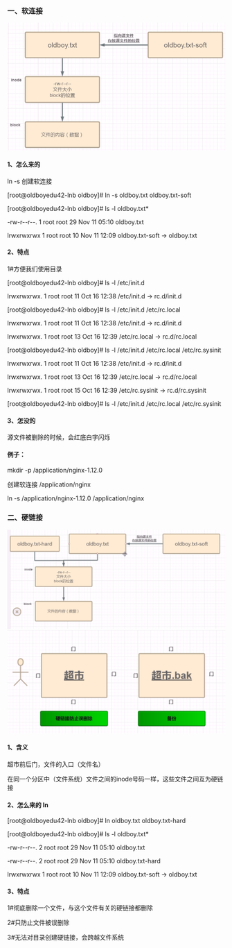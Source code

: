 ### 一、软连接

![](/assets/13-9.png)

#### 1、怎么来的 

  ln -s  创建软连接

\[root@oldboyedu42-lnb oldboy\]\# ln -s oldboy.txt  oldboy.txt-soft

\[root@oldboyedu42-lnb oldboy\]\# ls -l oldboy.txt\*

-rw-r--r--. 1 root root 29 Nov 11 05:10 oldboy.txt

lrwxrwxrwx  1 root root 10 Nov 11 12:09 oldboy.txt-soft -&gt; oldboy.txt

#### 2、特点 

1\#方便我们使用目录 

\[root@oldboyedu42-lnb oldboy\]\# ls -l /etc/init.d

lrwxrwxrwx. 1 root root 11 Oct 16 12:38 /etc/init.d -&gt; rc.d/init.d

\[root@oldboyedu42-lnb oldboy\]\# ls -l /etc/init.d /etc/rc.local 

lrwxrwxrwx. 1 root root 11 Oct 16 12:38 /etc/init.d -&gt; rc.d/init.d

lrwxrwxrwx. 1 root root 13 Oct 16 12:39 /etc/rc.local -&gt; rc.d/rc.local

\[root@oldboyedu42-lnb oldboy\]\# ls -l /etc/init.d /etc/rc.local  /etc/rc.sysinit 

lrwxrwxrwx. 1 root root 11 Oct 16 12:38 /etc/init.d -&gt; rc.d/init.d

lrwxrwxrwx. 1 root root 13 Oct 16 12:39 /etc/rc.local -&gt; rc.d/rc.local

lrwxrwxrwx. 1 root root 15 Oct 16 12:39 /etc/rc.sysinit -&gt; rc.d/rc.sysinit

\[root@oldboyedu42-lnb oldboy\]\# ls -l /etc/init.d /etc/rc.local  /etc/rc.sysinit  

#### 3、怎没的

源文件被删除的时候，会红底白字闪烁

#### 例子：

mkdir -p /application/nginx-1.12.0 

创建软连接 /application/nginx

ln -s /application/nginx-1.12.0 /application/nginx

### 二、硬链接

![](/assets/13-10.png)![](/assets/13-11.png)

#### 1、含义

   超市前后门，文件的入口（文件名）

   在同一个分区中（文件系统）文件之间的inode号码一样，这些文件之间互为硬链接   

#### 2、怎么来的 ln 

\[root@oldboyedu42-lnb oldboy\]\# ln oldboy.txt oldboy.txt-hard

\[root@oldboyedu42-lnb oldboy\]\# ls -l oldboy.txt\*

-rw-r--r--. 2 root root 29 Nov 11 05:10 oldboy.txt

-rw-r--r--. 2 root root 29 Nov 11 05:10 oldboy.txt-hard

lrwxrwxrwx  1 root root 10 Nov 11 12:09 oldboy.txt-soft -&gt; oldboy.txt

#### 3、特点

1\#彻底删除一个文件，与这个文件有关的硬链接都删除

2\#只防止文件被误删除

3\#无法对目录创建硬链接，会跨越文件系统

